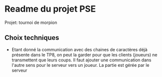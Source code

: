 # Readme du projet PSE

Projet: tournoi de morpion


## Choix techniques

* Etant donné la communication avec des chaines de caractères déjà présente dans le TP8, on peut la garder pour que les clients (joueurs) ne transmettent que leurs coups. Il faut ajouter une communication dans l'autre sens pour le serveur vers un joueur. La partie est gérée par le serveur